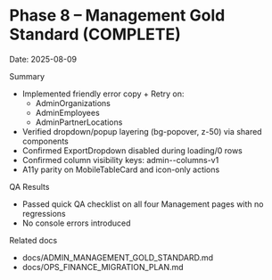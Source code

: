 # Phase 8 – Management Gold Standard (COMPLETE)

Date: 2025-08-09

Summary
- Implemented friendly error copy + Retry on:
  - AdminOrganizations
  - AdminEmployees
  - AdminPartnerLocations
- Verified dropdown/popup layering (bg-popover, z-50) via shared components
- Confirmed ExportDropdown disabled during loading/0 rows
- Confirmed column visibility keys: admin-<page>-columns-v1
- A11y parity on MobileTableCard and icon-only actions

QA Results
- Passed quick QA checklist on all four Management pages with no regressions
- No console errors introduced

Related docs
- docs/ADMIN_MANAGEMENT_GOLD_STANDARD.md
- docs/OPS_FINANCE_MIGRATION_PLAN.md

